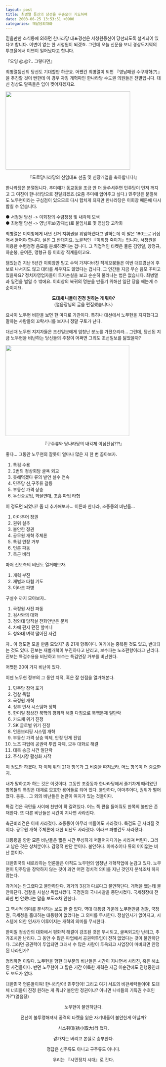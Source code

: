 ```yaml
---
layout: post
title: 최병열 등신의 당선을 두손모아 기도하며
date: 2003-06-25 13:53:51 +0900
categories: 깨달음의대화
---
```

믿을만한 소식통에 의하면 한나라당 대표경선은 서청원등신이 당선되도록 설계되어 있다고 합니다. 이변이 없는 한 서청원이 되겠죠. 그런데 오늘 신문을 보니 경상도지역의 투표율에서 이변이 일어났다고 합니다. 

『오잉 @.@?.. 그렇다면』

최병열등신의 당선도 기대할만 하군요. 어쨌건 최병열이 되면 『영남패권 수구개혁(?)』을 추진할 것이 뻔한데 이 경우 자칭 개혁파인 한나라당 수도권 의원들은 전멸입니다. 대신 경상도 말뚝들은 입이 찢어지겠지요. 

<img src="http://drkimz.com/technote/board/private/upimg/1056516267.JPG" width="403" height="252" border="0" />

<p align="center">
  『도로당나라당의 신임대표 선출 및 신장개업을 축하합니다!』
</p>

한나라당은 분열됩니다. 추미애가 동교동을 조금 만 더 들쑤셔주면 민주당이 먼저 깨지고 그 여진이 한나라당으로 전달되겠죠.(요즘 추미애 업어주고 싶다.) 민주당은 분열해도 노무현이라는 구심점이 있으므로 다시 합치게 되지만 한나라당은 이회창 때문에 다시 합칠 수 없습니다. 

● 서청원 당선 -> 이회창의 수렴청정 및 내각제 모색  
● 최병열 당선 -> 영남후보(강재섭)로 불임치료 및 영남당 고착화

최병열은 이회창에게 내년 선거 지휘권을 위임하겠다고 말하는데 이 말은 180도로 뒤집어서 들어야 합니다. 실은 그 반대지요. 노골적인 『이회창 죽이기』입니다. 서청원을 이용한 수렴청정 음모를 분쇄하겠다는 겁니다. 그 직접적인 타켓은 물론 김영일, 양정규, 하순봉, 윤여준, 맹형규 등 이회창 직계들이고요.

잼있는건 지난 5년간 이회창만 믿고 수억 가져다바친 직계꼬붕들은 이번 대표경선에 후보로 나서지도 않고 대타를 세우지도 않았다는 겁니다. 그 인간들 지금 무슨 음모 꾸미고 있을까요? 정치자영업자들이 투자손실을 보고 순순히 물러나는 법은 없습니다. 최병열과 일전을 벌일 수 밖에요. 이회창의 복귀의 명분을 만들기 위해선 일단 당을 깨는게 수순이지요. 

<p align="center">
  <b>도대체 니들이 진정 원하는 게 뭐야?<br /></b>(얼음장님의 글을 편집했습니다.)
</p>

요사이 노무현 비판을 보면 한 마디로 가관이다. 특히나 대선에서 노무현을 지지했다고 말하는 사람들의 꼬락서니를 보자니 정말 구토가 난다.

대선때 노무현 지지자들은 조선일보에게 엄청난 분노를 가졌으리라... 그런데, 당선된 지금 노무현을 비난하는 당신들의 주장이 어쩌면 그리도 조선일보를 닮았을까? 

<img src="http://drkimz.com/technote/board/private/upimg/1056516443.JPG" width="400" height="293" border="0" />

<p align="center">
  『구주류와 당나라당의 내각제 이심전심??!』
</p>

좋다... 그동안 노무현의 잘못이 얼마나 많은 지 한 번 꼽아보자.

1. 특검 수용  
2. 2번의 정상회담 굴욕 외교  
3. 못해먹겠다 류의 발언 실수 연속  
4. 민주당 신,구주류 갈등  
5. 부동산 가격 상승  
6. 두산중공업, 화물연대, 조흥 파업 타협  


이 정도면 되었나? 좀 더 추가해보자... 이른바 한나라, 조중동의 비난들...

1. 아마추어 정권  
2. 권위 실추  
3. 불안한 정권  
4. 공무원 개혁 주체론  
5. 특검 연장 거부  
6. 언론 파동  
7. 측근 비리

마저 진보측의 비난도 열거해보자.

1. 개혁 부진  
2. 재벌과 타협 기도  
3. 이라크 파병

구설수 까지 모아보자..

1. 국정원 사진 파동  
2. 검사와의 대화  
3. 청와대 당직실 전화안받은 문제  
4. 차에 편지 던진 할머니  
5. 청와대 벼락 떨어진 사건

자.. 이 정도면 모을 만큼 모았지? 총 21개 항목이다. 여기에는 중복된 것도 있고, 반대되는 것도 있다. 진보는 재벌개혁이 부진하다고 난리고, 보수파는 노조편향이라고 난리다. 진보는 특검수용을 비난하고 보수는 특검연장 거부를 비난한다. 

어쨋든 20여 가지 비난이 있다.

이젠 노무현 정부의 그 동안 치적, 혹은 잘 한점을 열거해본다.

1. 민주당 장악 포기  
2. 검찰 독립  
3. 국정원 개혁  
4. 정부 인사 시스템화 정착  
5. 한미일 정상간 북핵의 평화적 해결 다짐으로 북핵문제 일단락  
6. 카드채 위기 진정  
7. SK 글로벌 위기 진정  
8. 언론브리핑 시스템 개혁  
9. 부동산 가격 상승 억제, 안정 단계 진입  
10. 노조 파업에 공권력 투입 자제, 모두 대화로 해결  
11. 대북 송금 사건 일단락  
12. 주식시장 활성화 시작

이 정도만 하겠다. 자 이제 위의 21개 항목과 그 비중을 따져보라. 어느 항목이 더 중요한지. 

내가 말하고자 하는 것은 이것이다. 그동안 조중동과 한나라당에서 줄기차게 때려왔던 항목들의 특징은 대체로 모호한 용어들로 되어 있다. 불안하다, 아마추어다, 권위가 떨어졌다. 등등... 그 외의 비난들은 논란이 여지가 있는 것들이다.

특검 건은 국민들 사이에 찬반이 확 갈려있다. 어느 쪽 편을 들어줘도 한쪽의 불만은 존재한다. 또 다른 비난들은 시간이 지나면 사라진다.

측근비리건은 이제 사라졌다. 조중동이 아무리 떠들어도 사라졌다. 특검도 곧 사라질 것이다. 공무원 개혁 주체론에 대한 비난도 사라졌다. 이라크 파병건도 사라졌다.

대통령을 향한 모든 비난들은 짧은 시간 무성하게 떠들어지다가는 사라져 버린다. 그리고 남은 것은 상처뿐이다. 감정적 판단 뿐이다. 불안하다. 아마추어다 류의 어이없는 비난 뿐이다.

대한민국의 내로라하는 언론들은 아직도 노무현의 엄청난 개혁작업에 눈감고 있다. 노무현이 민주당을 장악하지 않는 것이 과연 어떤 정치적 의미를 지닌 것인지 분석조차 하지 않는다. 

과거에는 안그랬다고 불안하단다. 과거의 3김과 다르다고 불안하단다. 개혁을 했는데 불안하단다. 검찰을 사실상 독립시켰다. 국정원의 국내사찰을 중단시켰다. 국세청장에 전화한 번 안했다는 말을 보도조차 안한다.

그 역사적 의미를 분석하는 보도 한 줄 없다. 역대 대통령 가운데 노무현만큼 검찰, 국정원, 국세청을 홀대하는 대통령이 없었다는 그 의미를 무시한다. 정실인사가 없어지고, 시스템에 의한 인사가 이루어지는 개혁의 의미를 무시한다. 

한미일 정상간의 대화에서 평화적 해결이 강조된 것은 무시되고, 굴욕외교만 난리고, 추가조치만 난리다. 그 동안 수 많은 파업에서 공권력투입이 전혀 없었다는 것이 불안하단다. 그러면 공권력이 투입되면 그래서 수 많은 사람이 투옥되고 사업장이 마비되면 안정된 나라인가?

정리하면 이렇다. 노무현을 향한 대부분의 비난들은 시간이 지나면서 사라진, 혹은 해소된 사건들이다. 반면 노무현이 그 짧은 기간 이룩한 개혁은 지금 이순간에도 진행중인데도 보도가 없다.

대한민국 언론들이여! 한나라당아! 민주당아! 그리고 여기 서프의 비판세력들이여! 도대체 너희들이 진정 원하는 게 뭐냐? 불안한 정권이냐? 아니면 니네들의 기득권 수호인가?"(얼음장)

<p align="center">
  노무현이 불안하단다.
</p>

<p align="center">
  전선이 불투명해져서 공격의 타켓을 잃은 자기네들이 불안한게 아닐까?
</p>

<p align="center">
  사소취대(捨小取大)라 했다.
</p>

<p align="center">
  곁가지는 버리고 본질로 승부한다.
</p>

<p align="center">
  정답은 신주류도 아니고 구주류도 아니다.
</p>

<p align="center">
  우리는 『시민정치 시대』로 간다.
</p>